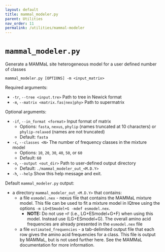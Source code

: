 ```yaml
---
layout: default
title: mammal_modeler.py
parent: Utilities
nav_order: 11
permalink: /utilities/mammal-modeler
---
```


# `mammal_modeler.py`

Generate a MAMMaL site heterogeneous model for a user defined number of classes

`mammal_modeler.py [OPTIONS] -m <input_matrix>`

Required arguments:
- `-tr`, `--tree <input.tre>` Path to tree in Newick format
- `-m`, `--matrix <matrix.fas|nex|phy>` Path to supermatrix

Optional arguments:
- `-if`, `--in_format <format>` Input format of matrix
  - Options: `fasta`, `nexus`, `phylip` (names truncated at 10 characters) or `phylip-relaxed` (names are not truncated)
  - Default: `fasta`
- `-c`, `--classes <N>` The number of frequency classes in the mixture model
  - Options: `10`, `20`, `30`, `40`, `50`, or `60`
  - Default: `60`
- `-o`, `--output <out_dir>` Path to user-defined output directory
  - Default: `./mammal_modeler_out_<M.D.Y>`
- `-h`, `--help` Show this help message and exit.

Default `mammal_modeler.py` output:
- a directory `mammal_modeler_out_<M.D.Y>` that contains:
    - a file `esmodel.nex` - nexus file that contains the MAMMaL mixture model. This file can be used to fit a mixture model in IQtree using the options `-m LG+ESmodel+G -mdef esmodel.nex`. 
      - **NOTE:** Do not use `+F` (i.e., LG+ESmodel+G+F) when using this model. Instead use (LG+ESmodel+G). The overall amino acid frequencies are already presented in the `esmodel.nex` file
  - a file `estimated_frequencies` - a tab-delimited output file that each row gives the amino acid frequencies for a class. This file is output by MAMMaL, but is not used further here. See the MAMMaL documentation for more information.